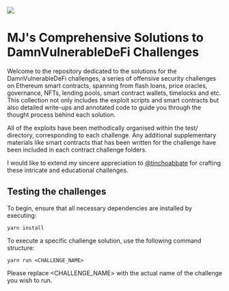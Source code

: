 ![](cover.png)

# MJ's Comprehensive Solutions to DamnVulnerableDeFi Challenges
Welcome to the repository dedicated to the solutions for the DamnVulnerableDeFi challenges, a series of offensive security challenges on Ethereum smart contracts, spanning from flash loans, price oracles, governance, NFTs, lending pools, smart contract wallets, timelocks and etc. This collection not only includes the exploit scripts and smart contracts but also detailed write-ups and annotated code to guide you through the thought process behind each solution.

All of the exploits have been methodically organised within the test/ directory, corresponding to each challenge.
Any additional supplementary materials like smart contracts that has been written for the challenge have been included in each contract challenge folders.

I would like to extend my sincere appreciation to [@tinchoabbate](https://github.com/tinchoabbate) for crafting these intricate and educational challenges.

## Testing the challenges
To begin, ensure that all necessary dependencies are installed by executing:

`yarn install`

To execute a specific challenge solution, use the following command structure:

`yarn run <CHALLENGE_NAME>`

Please replace <CHALLENGE_NAME> with the actual name of the challenge you wish to run.
